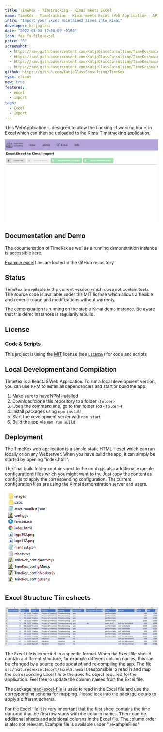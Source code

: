 ```yaml
---
title: TimeKex - Timetracking - Kimai meets Excel
name: TimeKex - Timetracking - Kimai meets Excel (Web Application - API utilization)
intro: "Import your Excel maintained times into Kimai"
developer: katjaglass
date: "2022-03-04 12:00:00 +0100"
icon: fas fa-file-excel
price: "0"
screenshot: 
  - https://raw.githubusercontent.com/KatjaGlassConsulting/TimeKex/main/docs/img/timesheet_to_kimai_01.gif
  - https://raw.githubusercontent.com/KatjaGlassConsulting/TimeKex/main/docs/img/layout_week_display.png
  - https://raw.githubusercontent.com/KatjaGlassConsulting/TimeKex/main/docs/img/example_admin_create_02.png
  - https://raw.githubusercontent.com/KatjaGlassConsulting/TimeKex/main/docs/img/layout_week_display_issues.png
github: https://github.com/KatjaGlassConsulting/TimeKex
type: client
new: true
features:
  - excel
  - import
tags:
  - Excel
  - Import
---
```


This WebApplication is designed to allow the tracking of working hours in Excel which can then be uploaded to the Kimai Timetracking application.

![Screenshot of login screen](https://raw.githubusercontent.com/KatjaGlassConsulting/TimeKex/main/docs/img/timesheet_to_kimai_01.gif)

## Documentation and Demo

The documentation of TimeKex as well as a running demonstration instance is accessible [here](https://katjaglassconsulting.github.io/TimeKex/).

[Example excel](https://github.com/KatjaGlassConsulting/TimeKex/tree/main/exampleFiles) files are locted in the GitHub repository.

## Status

TimeKex is available in the current version which does not contain tests. The source code is available under the MIT license which allows a flexible and generic usage and modifications without warrenty.

The demonstration is running on the stable Kimai demo instance. Be aware that this demo instances is regularily rebuild.

## License

### Code & Scripts

This project is using the [MIT](http://www.opensource.org/licenses/MIT "The MIT License | Open Source Initiative") license (see [`LICENSE`](LICENSE)) for code and scripts.

## Local Development and Compilation

TimeKex is a ReactJS Web Application. To run a local development version, you can use NPM to install all dependencies and start or build the app. 

1. Make sure to have [NPM installed](https://docs.npmjs.com/downloading-and-installing-node-js-and-npm)
2. Download/clone this repository to a folder `<folder>`
3. Open the command line, go to that folder (cd `<folder>`)
4. Install packages using `npm install`
5. Start the development server with `npm start`
6. Build the app via `npm run build`

## Deployment

The TimeKex web application is a simple static HTML fileset which can run locally or on any Webserver. When you have build the app, it can simply be started by opening "index.html".

The final build folder contains next to the config.js also additional example configurations files which you might want to try. Just copy the content as config.js to apply the corresponding configuration. The current configuration files are using the Kimai demonstration server and users.

![Folder Structure](https://raw.githubusercontent.com/KatjaGlassConsulting/TimeKex/main/docs/img/folder_structure_build.png)

## Excel Structure Timesheets

![Excel Sheet Structure](https://raw.githubusercontent.com/KatjaGlassConsulting/TimeKex/main/docs/img/layout_excel_sheet.png)

The Excel file is expected in a specific format. When the Excel file should contain a different structure, for example different column names, this can be changed by a source code updated and re-compiling the app. The file `src/features/excelImport/ExcelSchema` is responsible to read in and map the corresponding Excel file to the specific object required for the application. Feel free to update the column names from the Excel file.

The package [read-excel-file](https://gitlab.com/catamphetamine/read-excel-file) is used to read in the Excel file and use the corresponding schema for mapping. Please look into the package details to apply a different schema.

For the Excel file it is very important that the first sheet contains the time data and that the first row starts with the column names. There can be additional sheets and additional columns in the Excel file. The column order is also not relevant. Example file is available under "./exampleFiles"
